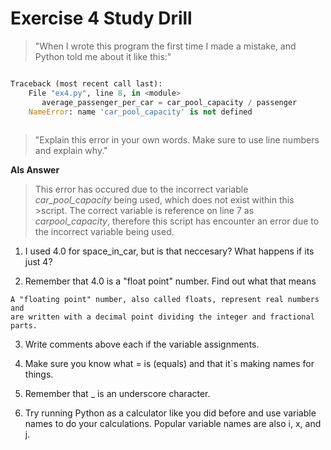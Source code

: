 # Exercise 4 Study Drill 

>"When I wrote this program the first time I made a mistake, and Python told me about it like this:"

```python

Traceback (most recent call last):
	File "ex4.py", line 8, in <module> 
	   average_passenger_per_car = car_pool_capacity / passenger
	NameError: name 'car_pool_capacity' is not defined 
	
```

>"Explain this error in your own words. Make sure to use line numbers and explain 
why."

**Als Answer**
>This error has occured due to the  incorrect variable _car_pool_capacity_ being used, which does not exist within this  >script. The correct variable is reference on line 7 as _carpool_capacity_, therefore this script has encounter an error 
>due to the incorrect variable being used. 



1. I used 4.0 for space_in_car, but is that neccesary? What happens if its just 4? 

2. Remember that 4.0 is a "float point" number. Find out what that means 

```
A "floating point" number, also called floats, represent real numbers and 
are written with a decimal point dividing the integer and fractional parts. 

``` 

3. Write comments above each if the variable assignments.

4. Make sure you know what = is (equals) and that it`s making names for things. 

5. Remember that _ is an underscore character. 

6. Try running Python as a calculator like you did before and use variable names to do your calculations. 
Popular variable names are also i, x, and j.

